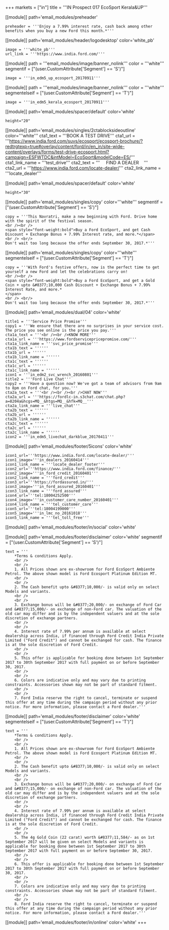 +++
markets = ["in"]
title = '''IN Prospect 017 EcoSport Kerala&UP'''

[[module]]
path='email_modules/preheader'

	preheader = '''Enjoy a 7.99% interest rate, cash back among other benefits when you buy a new Ford this month.*'''

[[module]]
path='email_modules/header/logodesktop'
color='white_pb'

	image = '''white_pb'''
	url_link = '''https://www.india.ford.com/'''

[[module]]
path = '''email_modules/image/banner_nolink'''
color = '''white'''
segmentif = ["(user.CustomAttribute['Segment'] == 'S')"]

	image = '''in_edm5_up_ecosport_20170911'''
    
[[module]]
path = '''email_modules/image/banner_nolink'''
color = '''white'''
segmentelseif = ["(user.CustomAttribute['Segment'] == 'T')"]

	image = '''in_edm5_kerala_ecosport_20170911'''
    
[[module]]
path='email_modules/spacer/default'
color='white'

	height="20"    

[[module]]
path='email_modules/singles/2ctablocksideoutline'
color='''white'''
	cta1_text = '''BOOK A TEST DRIVE'''
	cta1_url = '''https://www.india.ford.com/suvs/ecosport/ecosport-brochure/?redtrgtexp=true#overlay/content/ford/in/en_in/site-wide-content/overlays/forms/test-drive-ecosport.html?campaign=ESFWTDC&intModel=EcoSport&modelCode=ES/'''
	cta1_link_name = '''test_drive'''
    cta2_text = '''&nbsp;&nbsp;&nbsp;&nbsp;&nbsp;FIND A DEALER&nbsp;&nbsp;&nbsp;&nbsp;'''
	cta2_url = '''https://www.india.ford.com/locate-dealer/'''
	cta2_link_name = '''locate_dealer'''

[[module]]
path='email_modules/spacer/default'
color='white'

	height="30"

[[module]]
path='email_modules/singles/copy'
color='''white'''
segmentif = ["(user.CustomAttribute['Segment'] == 'S')"]

	copy = '''This Navratri, make a new beginning with Ford. Drive home with the spirit of the festival season.
    <br /><br />
    <span style="font-weight:bold">Buy a Ford EcoSport, and get Cash Discount + Exchange Bonus + 7.99% Interest rate, and more.*</span> 
    <br /> <br/>
    Don't wait too long because the offer ends September 30, 2017.*'''

[[module]]
path='email_modules/singles/copy'
color='''white'''
segmentelseif = ["(user.CustomAttribute['Segment'] == 'T')"]

	copy = '''With Ford's festive offers, now is the perfect time to get yourself a new Ford and let the celebrations carry on!
    <br /><br />
    <span style="font-weight:bold">Buy a Ford EcoSport, and get a Gold Coin + upto &#8377;10,000 Cash Discount + Exchange Bonus + 7.99% Interest Rate, and more.*
    </span>
    <br /> <br/>
    Don't wait too long because the offer ends September 30, 2017.*'''

[[module]]
path='email_modules/dual/04'
color='white'

	title1 = '''Service Price Promise'''
	copy1 = '''We ensure that there are no surprises in your service cost. The price you see online is the price you pay.'''
	cta1a_text = '''<br /><br />KNOW MORE'''
	cta1a_url = '''https://www.fordservicepricepromise.com/'''
	cta1a_link_name = '''svc_price_promise'''
	cta1b_text = ''''''
	cta1b_url = ''''''
	cta1b_link_name = ''''''
	cta1c_text = ''''''
	cta1c_url = ''''''
	cta1c_link_name = ''''''
	icon1 = '''in_edm2_svc_wrench_20160801'''
	title2 = '''Ford Live Chat'''
	copy2 = '''Have a question now? We've got a team of advisors from 9am to 8pm on Ford chat, for you.'''
	cta2a_text = '''<br /><br /><br />CHAT NOW'''
	cta2a_url = '''https://fordlc-in.s3chat.com/chat.php?a=8204a&hcgs=MQ__&htgs=MQ__&hfk=MQ__'''
	cta2a_link_name = '''live_chat'''
	cta2b_text = ''''''
	cta2b_url = ''''''
	cta2b_link_name = ''''''
	cta2c_text = ''''''
	cta2c_url = ''''''
	cta2c_link_name = ''''''
	icon2 = '''in_edm5_livechat_darkblue_20170411'''

[[module]]
path='email_modules/footer/5icons'
color='white'

	icon1_url='''https://www.india.ford.com/locate-dealer/'''
	icon1_image='''in_dealers_20160414'''
	icon1_link_name = '''locate_dealer_footer'''
	icon2_url='''https://www.india.ford.com/finance/'''
	icon2_image='''in_ford_credit_20160401'''
	icon2_link_name = '''ford_credit'''
	icon3_url='''https://fordassured.in/'''
	icon3_image='''in_ford_assured_20160401'''
	icon3_link_name = '''ford_assured'''
	icon4_url='''tel:18004252500'''
	icon4_image='''in_customer_care_number_20160401'''
	icon4_link_name = '''tel_customer_care'''
	icon5_url='''tel:18004199000'''
	icon5_image='''in_lmc_no_20161018'''
	icon5_link_name = '''tel_toll_free'''

[[module]]
path='email_modules/footer/in/social'
color='white'

[[module]]
path='email_modules/footer/disclaimer'
color='white'
segmentif = ["(user.CustomAttribute['Segment'] == 'S')"]

	text = '''
		*Terms & conditions Apply.
        <br />
        <br />
        1. All Prices shown are ex-showroom for Ford EcoSport Ambiente Petrol. The above shown model is Ford Ecosport Platinum Edition MT.
        <br />
        <br />
        2. The Cash benefit upto &#8377;10,000/- is valid only on select Models and variants. 
        <br />
        <br />
        3. Exchange bonus will be &#8377;20,000/- on exchange of Ford Car and &#8377;15,000/- on exchange of non-Ford car. The valuation of the old car may differ and is by the independent valuers and at the sole discretion of exchange partners.
        <br />
        <br />
        4. Interest rate of 7.99% per annum is available at select dealership across India, if financed through Ford Credit India Private Limited ("Ford Credit") and cannot be exchanged for cash. The finance is at the sole discretion of Ford Credit.
        <br />
        <br />
        5. This offer is applicable for booking done between 1st September 2017 to 30th September 2017 with full payment on or before September 30, 2017.
        <br />
        <br />
        6. Colors are indicative only and may vary due to printing constraints. Accessories shown may not be part of standard fitment.
        <br />
        <br />
        7. Ford India reserve the right to cancel, terminate or suspend this offer at any time during the campaign period without any prior notice. For more information, please contact a Ford dealer.'''

[[module]]
path='email_modules/footer/disclaimer'
color='white'
segmentelseif = ["(user.CustomAttribute['Segment'] == 'T')"]

	text = '''
		*Terms & conditions Apply.
        <br />
        <br />
        1. All Prices shown are ex-showroom for Ford EcoSport Ambiente Petrol. The above shown model is Ford Ecosport Platinum Edition MT.
        <br />
        <br />
        2. The Cash benefit upto &#8377;10,000/- is valid only on select Models and variants. 
        <br />
        <br />
        3. Exchange bonus will be &#8377;20,000/- on exchange of Ford Car and &#8377;15,000/- on exchange of non-Ford car. The valuation of the old car may differ and is by the independent valuers and at the sole discretion of exchange partners.
        <br />
        <br />
        4. Interest rate of 7.99% per annum is available at select dealership across India, if financed through Ford Credit India Private Limited ("Ford Credit") and cannot be exchanged for cash. The finance is at the sole discretion of Ford Credit.
        <br />
        <br />
        5. The 4g Gold Coin (22 carat) worth &#8377;11,584/- as on 1st September 2017 will be given on select Models and variants is applicable for booking done between 1st September 2017 to 30th September 2017 with full payment on or before September 30, 2017. 
        <br />
        <br />
        6. This offer is applicable for booking done between 1st September 2017 to 30th September 2017 with full payment on or before September 30, 2017.
        <br />
        <br />
        7. Colors are indicative only and may vary due to printing constraints. Accessories shown may not be part of standard fitment.
        <br />
        <br />
        8. Ford India reserve the right to cancel, terminate or suspend this offer at any time during the campaign period without any prior notice. For more information, please contact a Ford dealer.'''
        
[[module]]
path='email_modules/footer/in/online'
color='white'
+++